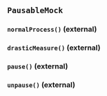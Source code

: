 ## `PausableMock`






### `normalProcess()` (external)





### `drasticMeasure()` (external)





### `pause()` (external)





### `unpause()` (external)








